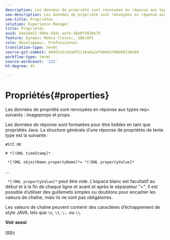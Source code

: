 ```yaml
---
description: Les données de propriété sont renvoyées en réponse aux types req= suivants imageprops et props.
seo-description: Les données de propriété sont renvoyées en réponse aux types req= suivants imageprops et props.
seo-title: Propriétés
solution: Experience Manager
title: Propriétés
uuid: b4e1de52-db0a-43dc-aefe-26e8f5020e79
feature: Dynamic Media Classic, SDK/API
role: Développeur, Professionnel
translation-type: tm+mt
source-git-commit: 469d1a5c43a972116a8a2efb0de5708800130a99
workflow-type: tm+mt
source-wordcount: '122'
ht-degree: 4%

---
```



# Propriétés{#properties}

Les données de propriété sont renvoyées en réponse aux types req= suivants : imageprops et props.

Les données de réponse sont formatées pour être lisibles en tant que propriétés Java. La structure générale d’une réponse de propriétés de texte type est la suivante :

`#S7Z OK`

`# *[!DNL timeStamp]*`

` *[!DNL objectName.propertyName]*= *[!DNL propertyValue]*`

...

` *[!DNL propertyValue]*` peut être vide. L’espace blanc est facultatif au début et à la fin de chaque ligne et avant et après le séparateur &quot;=&quot;. Il est possible d’utiliser des guillemets simples ou doublons pour encadrer les valeurs de chaîne, mais ils ne sont pas obligatoires.

Les valeurs de chaîne peuvent contenir des caractères d’échappement de style JAVA, tels que `\n`, `\t`, `\:`. ou `\\`.

**Voir aussi**

[req=](../../../../../ir-api/http-protocol/image-rendering-api-ref/c-ir-http-protocol-ref/c-ir-http-protocol-command-reference/r-ir-req.md#reference-792b1a663fb64261bd2de2a209b847fb)
